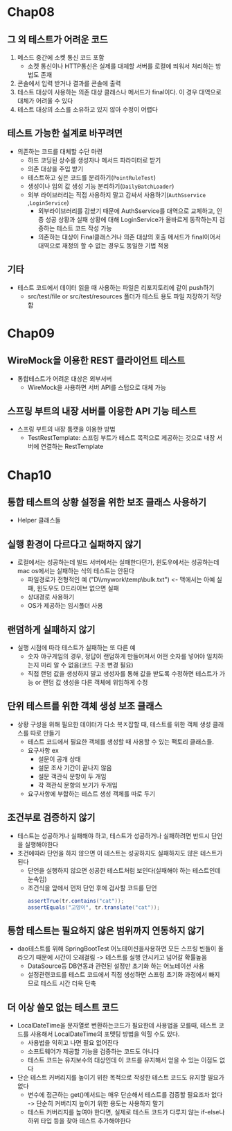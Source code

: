 # Chap08
## 그 외 테스트가 어려운 코드
1. 메스드 중간에 소켓 통신 코드 포함
    * 소켓 통신이나 HTTP통신은 실제를 대체할 서버를 로컬에 띄워서 처리하는 방법도 존재
2. 콘솔에서 입력 받거나 결과를 콘솔에 출력
3. 테스트 대상이 사용하는 의존 대상 클래스나 메서드가 final이다. 이 경우 대역으로 대체가 어려울 수 있다
4. 테스트 대상의 소스를 소유하고 있지 않아 수정이 어렵다

## 테스트 가능한 설계로 바꾸려면
* 의존하는 코드를 대체할 수단 마련
  * 하드 코딩된 상수를 생성자나 메서드 파라미터로 받기
  * 의존 대상을 주입 받기
  * 테스트하고 싶은 코드를 분리하기(`PointRuleTest`)
  * 생성이나 임의 값 생성 기능 분리하기(`DailyBatchLoader`)
  * 외부 라이브러리는 직접 사용하지 말고 감싸서 사용하기(`AuthSservice` ,`LoginService`)
    * 외부라이브러리를 감쌌기 때문에 AuthSservice를 대역으로 교체하고, 인증 성공 상황과 실패 상황에 대해 LoginService가 올바르게 동작하는지 검증하는 테스트 코드 작성 가능
    * 의존하는 대상이 Final클래스거나 의존 대상의 호출 메서드가 final이어서 대역으로 재정의 할 수 없는 경우도 동일한 기법 적용


## 기타
* 테스트 코드에서 데이터 읽을 때 사용하는 파일은 리포지토리에 같이 push하기
  * src/test/file  or  src/test/resources 폴더가 테스트 용도 파일 저장하기 적당함


# Chap09
## WireMock을 이용한 REST 클라이언트 테스트
* 통합테스트가 어려운 대상은 외부서버
  * WireMock을 사용하면 서버 API를 스텁으로 대체 가능
## 스프링 부트의 내장 서버를 이용한 API 기능 테스트
* 스프링 부트의 내장 톰캣을 이용한 방법
  * TestRestTemplate: 스프링 부트가 테스트 목적으로 제공하는 것으로 내장 서버에 연결하는 RestTemplate

# Chap10
## 통합 테스트의 상황 설정을 위한 보조 클래스 사용하기
* Helper 클래스들
## 실행 환경이 다르다고 실패하지 않기
* 로컬에서는 성공하는데 빌드 서버에서는 실패한다던가, 윈도우에서는 성공하는데 mac os에서는 실패하는 식의 테스트는 안된다
  * 파일경로가 전형적인 예 ("D\\\mywork\\temp\\bulk.txt") <- 맥에서는 아예 실패, 윈도우도 D드라이브 없으면 실패
  * 상대경로 사용하기
  * OS가 제공하는 임시폴더 사용
## 랜덤하게 실패하지 않기
* 실행 시점에 따라 테스트가 실패하는 또 다른 예
  * 숫자 야구게임의 경우, 정답이 랜덤하게 만들어져서 어떤 숫자를 넣어야 일치하는지 미리 알 수 없음(코드 구조 변경 필요)
  * 직접 랜덤 값을 생성하지 말고 생성자를 통해 값을 받도록 수정하면 테스트가 가능 or 랜덤 값 생성을 다른 객체에 위임하게 수정
## 단위 테스트를 위한 객체 생성 보조 클래스
* 상황 구성을 위해 필요한 데이터가 다소 복ㅈ잡할 때, 테스트를 위한 객체 생성 클래스를 따로 만들기
  * 테스트 코드에서 필요한 객체를 생성할 때 사용할 수 있는 팩토리 클래스들.
  * 요구사항 ex
    * 설문이 공개 상태
    * 설문 조사 기간이 끝나지 않음
    * 설문 객관식 문항이 두 개임
    * 각 객관식 문항의 보기가 두개임
  * 요구사항에 부합하는 테스트 생성 객체를 따로 두기
## 조건부로 검증하지 않기
* 테스트는 성공하거나 실패해야 하고, 테스트가 성공하거나 실패하려면 반드시 단언을 실행해야한다
* 조건에따라 단언을 하지 않으면 이 테스트는 성공하지도 실패하지도 않은 테스트가 된다
  * 단언을 실행하지 않으면 성공한 테스트처럼 보인다(실패해야 하는 테스트인데 눈속임)
  * 조건식을 앞에서 먼저 단언 후에 검사할 코드를 단언
    ```java
    assertTrue(tr.contains("cat"));
    assertEquals("고양이", tr.translate("cat"));
    ```
## 통함 테스트는 필요하지 않은 범위까지 연동하지 않기
* dao테스트를 위해 SpringBootTest 어노테이션을사용하면 모든 스프링 빈들이 올라오기 때문에 시간이 오래걸림 -> 테스트를 실행 안시키고 넘어갈 확률높음
  * DataSource등 DB연동과 관련된 설정만 초기화 하는 어노테이션 사용
  * 설정관련코드를 테스트 코드에서 직접 생성하면 스프링 초기화 과정에서 빠지므로 테스트 시간 더욱 단축
## 더 이상 쓸모 없는 테스트 코드
* LocalDateTime을 문자열로 변환하는코드가 필요한데 사용법을 모를때, 테스트 코드를 사용해서 LocalDateTime의 포맷팅 방법을 익힐 수도 있다.
  * 사용법을 익히고 나면 필요 없어진다
  * 소프트웨어가 제공할 기능을 검증하는 코드도 아니다
  * 테스트 코드는 유지보수의 대상인데 이 코드를 유지해서 얻을 수 있는 이점도 없다
* 단순 테스트 커버리지를 높이기 위한 목적으로 작성한 테스트 코드도 유지할 필요가 없다
  * 변수에 접근하는 get()메서드는 매우 단순해서 테스트를 검증할 필요조차 없다 -> 단순히 커버리지 높이기 위한 용도는 사용하지 말기
  * 테스트 커버리지를 높여야 한다면, 실제로 테스트 코드가 다루지 않는 if-else나 하위 타입 등을 찾아 테스트 추가해야한다
